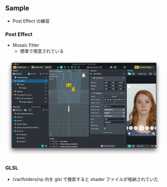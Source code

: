 ## Sample
* Post Effect の練習

### Post Effect
* Mosaic Filter
  * 標準で用意されている

![screenshot](screenshot.png)


### GLSL
* /var/folders/np 内を glsl で検索すると shader ファイルが格納されていた